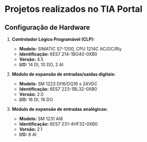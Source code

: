 # Projetos realizados no TIA Portal

## Configuração de Hardware

1. **Controlador Lógico Programável (CLP):**
   
   - **Modelo:** SIMATIC S7-1200, CPU 1214C AC/DC/Rly
   - **Identificação:** 6ES7 214-1BG40-0XB0
   - **Versão:** 4.5
   - **I/O:** 14 DI, 10 DO, 2 AI
     
2. **Módulo de expansão de entradas/saídas digitais:**
   
   - **Modelo:** SM 1223 DI16/DQ16 x 24VDC
   - **Identificação:** 6ES7 223-1BL32-0XB0
   - **Versão:** 2.0
   - **I/O:** 16 DI, 16 DO
     
3. **Módulo de expansão de entradas analógicas:**
   
   - **Modelo:** SM 1231 AI8
   - **Identificação:** 6ES7 231-4HF32-0XB0
   - **Versão:** 2.1
   - **I/O:** 8 AI
   
